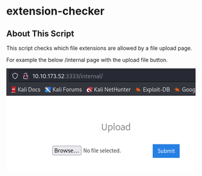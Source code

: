 # extension-checker

## About This Script

This script checks which file extensions are allowed by a file upload page.

For example the below /internal page with the upload file button.

![alt text](https://github.com/KaminoDev/extension-checker/blob/main/file_upload_image.png)


